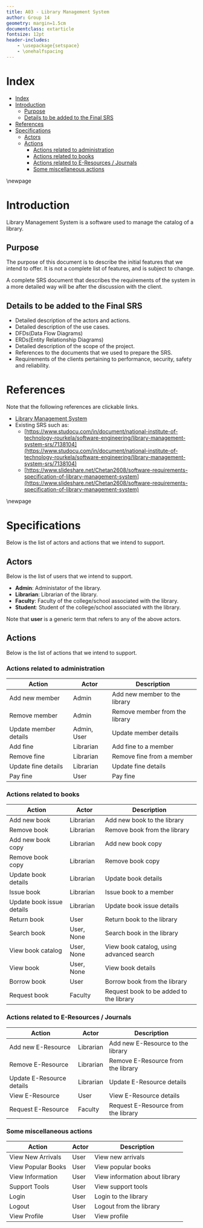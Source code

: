 ```yaml
---
title: A03 - Library Management System
author: Group 14
geometry: margin=1.5cm
documentclass: extarticle
fontsize: 12pt
header-includes:
    - \usepackage{setspace}
    - \onehalfspacing
---
```


# Index
- [Index](#index)
- [Introduction](#introduction)
  - [Purpose](#purpose)
  - [Details to be added to the Final SRS](#details-to-be-added-to-the-final-srs)
- [References](#references)
- [Specifications](#specifications)
  - [Actors](#actors)
  - [Actions](#actions)
    - [Actions related to administration](#actions-related-to-administration)
    - [Actions related to books](#actions-related-to-books)
    - [Actions related to E-Resources / Journals](#actions-related-to-e-resources--journals)
    - [Some miscellaneous actions](#some-miscellaneous-actions)

\newpage

# Introduction

Library Management System is a software used to manage the catalog of a library.

## Purpose

The purpose of this document is to describe the initial features that we intend to offer. It is not a complete list of features, and is subject to change. 

A complete SRS document that describes the requirements of the system in a more detailed way will be after the discussion with the client.

## Details to be added to the Final SRS

- Detailed description of the actors and actions.
- Detailed description of the use cases.
- DFDs(Data Flow Diagrams)
- ERDs(Entity Relationship Diagrams)
- Detailed description of the scope of the project.
- References to the documents that we used to prepare the SRS.
- Requirements of the clients pertaining to performance, security, safety and reliability.

# References

Note that the following references are clickable links.

- [Library Management System](https://en.wikipedia.org/wiki/Library_management_system)
- Existing SRS such as:
  - [https://www.studocu.com/in/document/national-institute-of-technology-rourkela/software-engineering/library-management-system-srs/7138104](https://www.studocu.com/in/document/national-institute-of-technology-rourkela/software-engineering/library-management-system-srs/7138104)
  - [https://www.slideshare.net/Chetan2608/software-requirements-specification-of-library-management-system](https://www.slideshare.net/Chetan2608/software-requirements-specification-of-library-management-system)

\newpage

# Specifications

Below is the list of actors and actions that we intend to support.

## Actors
 
Below is the list of users that we intend to support.

- **Admin**: Administator of the library.
- **Librarian**: Librarian of the library.
- **Faculty**: Faculty of the college/school associated with the library.
- **Student**: Student of the college/school associated with the library.

Note that **user** is a generic term that refers to any of the above actors.

## Actions

Below is the list of actions that we intend to support.

### Actions related to administration

| Action                | Actor       | Description                    |
| --------------------- | ----------- | ------------------------------ |
| Add new member        | Admin       | Add new member to the library  |
| Remove member         | Admin       | Remove member from the library |
| Update member details | Admin, User | Update member details          |
| Add fine              | Librarian   | Add fine to a member           |
| Remove fine           | Librarian   | Remove fine from a member      |
| Update fine details   | Librarian   | Update fine details            |
| Pay fine              | User        | Pay fine                       |

### Actions related to books

| Action                    | Actor      | Description                              |
| ------------------------- | ---------- | ---------------------------------------- |
| Add new book              | Librarian  | Add new book to the library              |
| Remove book               | Librarian  | Remove book from the library             |
| Add new book copy         | Librarian  | Add new book copy                        |
| Remove book copy          | Librarian  | Remove book copy                         |
| Update book details       | Librarian  | Update book details                      |
| Issue book                | Librarian  | Issue book to a member                   |
| Update book issue details | Librarian  | Update book issue details                |
| Return book               | User       | Return book to the library               |
| Search book               | User, None | Search book in the library               |
| View book catalog         | User, None | View book catalog, using advanced search |
| View book                 | User, None | View book details                        |
| Borrow book               | User       | Borrow book from the library             |
| Request book              | Faculty    | Request book to be added to the library  |

### Actions related to E-Resources / Journals

| Action                    | Actor     | Description                         |
| ------------------------- | --------- | ----------------------------------- |
| Add new E-Resource        | Librarian | Add new E-Resource to the library   |
| Remove E-Resource         | Librarian | Remove E-Resource from the library  |
| Update E-Resource details | Librarian | Update E-Resource details           |
| View E-Resource           | User      | View E-Resource details             |
| Request E-Resource        | Faculty   | Request E-Resource from the library |

### Some miscellaneous actions

| Action             | Actor | Description                    |
| ------------------ | ----- | ------------------------------ |
| View New Arrivals  | User  | View new arrivals              |
| View Popular Books | User  | View popular books             |
| View Information   | User  | View information about library |
| Support Tools      | User  | View support tools             |
| Login              | User  | Login to the library           |
| Logout             | User  | Logout from the library        |
| View Profile       | User  | View profile                   |
